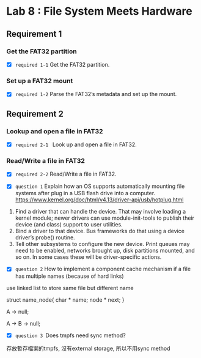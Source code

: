 # Lab 8 : File System Meets Hardware

## Requirement 1

### Get the FAT32 partition
- [x] `required 1-1` Get the FAT32 partition.

### Set up a FAT32 mount
- [x] `required 1-2` Parse the FAT32’s metadata and set up the mount.

## Requirement 2

### Lookup and open a file in FAT32
- [x] `required 2-1 ` Look up and open a file in FAT32.

### Read/Write a file in FAT32
- [x] `required 2-2` Read/Write a file in FAT32.

- [x] `question 1` Explain how an OS supports automatically mounting file systems after plug in a USB flash drive into a computer.
https://www.kernel.org/doc/html/v4.13/driver-api/usb/hotplug.html

1. Find a driver that can handle the device. That may involve loading a kernel module; newer drivers can use module-init-tools to publish their device (and class) support to user utilities.
2. Bind a driver to that device. Bus frameworks do that using a device driver’s probe() routine.
3. Tell other subsystems to configure the new device. Print queues may need to be enabled, networks brought up, disk partitions mounted, and so on. In some cases these will be driver-specific actions.

- [x] `question 2` How to implement a component cache mechanism if a file has multiple names (because of hard links)

use linked list to store same file but different name

struct name_node{
    char * name;
    node * next;
}

A -> null;

A -> B -> null;

- [x] `question 3 `Does tmpfs need sync method?

存放暫存檔案的tmpfs, 沒有external storage, 所以不用sync method


